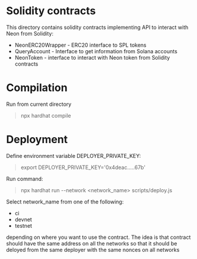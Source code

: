 # Solidity contracts


This directory contains solidity contracts implementing API to interact with Neon from Solidity:

- NeonERC20Wrapper - ERC20 interface to SPL tokens
- QueryAccount - Interface to get information from Solana accounts
- NeonToken - interface to interact with Neon token from Solidity contracts

# Compilation

Run from current directory
> npx hardhat compile

# Deployment

Define environment variable DEPLOYER_PRIVATE_KEY:
> export DEPLOYER_PRIVATE_KEY='0x4deac.....67b'

Run command:
> npx hardhat run --network <network_name> scripts/deploy.js

Select network_name from one of the following:
- ci
- devnet
- testnet

depending on where you want to use the contract. The idea is that contract should have the same address on all the networks so that it should be deloyed from the same deployer with the same nonces on all networks 